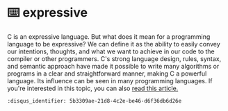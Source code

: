 # ⌨️ expressive

C is an expressive language. But what does it mean for a programming language to
be expressive? We can define it as the ability to easily convey our intentions,
thoughts, and what we want to achieve in our code to the compiler or other
programmers. C's strong language design, rules, syntax, and semantic approach
have made it possible to write many algorithms or programs in a clear and
straightforward manner, making C a powerful language. Its influence can be seen
in many programming languages. If you're interested in this topic, you can also
[read this
article.](https://www.embedded.com/expressive-vs-permissive-languages-is-that-the-question/)

```{disqus}
:disqus_identifier: 5b3309ae-21d8-4c2e-be46-d6f36db6d26e
```
